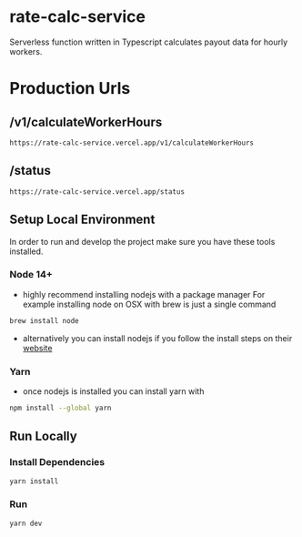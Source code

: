 # rate-calc-service

Serverless function written in Typescript calculates payout data for hourly workers.

# Production Urls

## /v1/calculateWorkerHours

```
https://rate-calc-service.vercel.app/v1/calculateWorkerHours
```

## /status

```
https://rate-calc-service.vercel.app/status
```

## Setup Local Environment

In order to run and develop the project make sure you have these tools installed.

### Node 14+

- highly recommend installing nodejs with a package manager For example installing node on OSX with brew is just a single command

```bash
brew install node
```

- alternatively you can install nodejs if you follow the install steps on their [website](https://nodejs.org/en/download/)

### Yarn

- once nodejs is installed you can install yarn with

```bash
npm install --global yarn
```

## Run Locally

### Install Dependencies

```bash
yarn install
```

### Run

```bash
yarn dev
```
